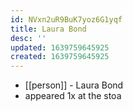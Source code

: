 ```yaml
---
id: NVxn2uR9BuK7yoz6G1yqf
title: Laura Bond
desc: ''
updated: 1639759645925
created: 1639759645925
---
```



- [[person]] - Laura Bond
- appeared 1x at the stoa
